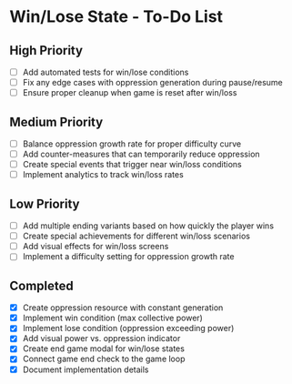 # Win/Lose State - To-Do List

## High Priority
- [ ] Add automated tests for win/lose conditions
- [ ] Fix any edge cases with oppression generation during pause/resume
- [ ] Ensure proper cleanup when game is reset after win/loss

## Medium Priority
- [ ] Balance oppression growth rate for proper difficulty curve
- [ ] Add counter-measures that can temporarily reduce oppression
- [ ] Create special events that trigger near win/loss conditions
- [ ] Implement analytics to track win/loss rates

## Low Priority
- [ ] Add multiple ending variants based on how quickly the player wins
- [ ] Create special achievements for different win/loss scenarios
- [ ] Add visual effects for win/loss screens
- [ ] Implement a difficulty setting for oppression growth rate

## Completed
- [x] Create oppression resource with constant generation
- [x] Implement win condition (max collective power)
- [x] Implement lose condition (oppression exceeding power)
- [x] Add visual power vs. oppression indicator
- [x] Create end game modal for win/lose states
- [x] Connect game end check to the game loop
- [x] Document implementation details